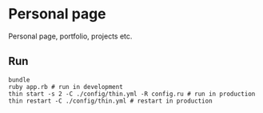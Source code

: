 # Personal page

Personal page, portfolio, projects etc.

## Run

```
bundle
ruby app.rb # run in development
thin start -s 2 -C ./config/thin.yml -R config.ru # run in production
thin restart -C ./config/thin.yml # restart in production
```
